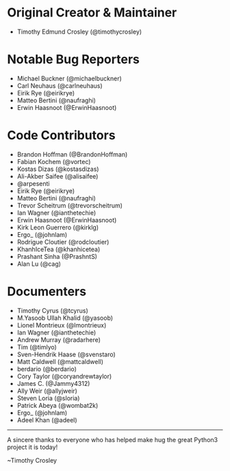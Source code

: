 Original Creator & Maintainer
===================
- Timothy Edmund Crosley (@timothycrosley)

Notable Bug Reporters
===================
- Michael Buckner (@michaelbuckner)
- Carl Neuhaus (@carlneuhaus)
- Eirik Rye (@eirikrye)
- Matteo Bertini (@naufraghi)
- Erwin Haasnoot (@ErwinHaasnoot)

Code Contributors
===================
- Brandon Hoffman (@BrandonHoffman)
- Fabian Kochem (@vortec)
- Kostas Dizas (@kostasdizas)
- Ali-Akber Saifee (@alisaifee)
- @arpesenti
- Eirik Rye (@eirikrye)
- Matteo Bertini (@naufraghi)
- Trevor Scheitrum (@trevorscheitrum)
- Ian Wagner (@ianthetechie)
- Erwin Haasnoot (@ErwinHaasnoot)
- Kirk Leon Guerrero (@kirklg)
- Ergo_ (@johnlam)
- Rodrigue Cloutier (@rodcloutier)
- KhanhIceTea (@khanhicetea)
- Prashant Sinha (@PrashntS)
- Alan Lu (@cag)

Documenters
===================
- Timothy Cyrus (@tcyrus)
- M.Yasoob Ullah Khalid (@yasoob)
- Lionel Montrieux (@lmontrieux)
- Ian Wagner (@ianthetechie)
- Andrew Murray (@radarhere)
- Tim (@timlyo)
- Sven-Hendrik Haase (@svenstaro)
- Matt Caldwell (@mattcaldwell)
- berdario (@berdario)
- Cory Taylor (@coryandrewtaylor)
- James C. (@Jammy4312)
- Ally Weir (@allyjweir)
- Steven Loria (@sloria)
- Patrick Abeya (@wombat2k)
- Ergo_ (@johnlam)
- Adeel Khan (@adeel)

--------------------------------------------

A sincere thanks to everyone who has helped make hug the great Python3 project it is today!

~Timothy Crosley
